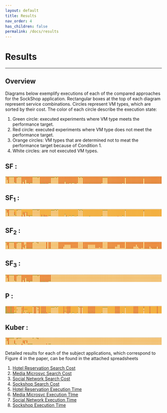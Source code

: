 ```yaml
---
layout: default
title: Results
nav_order: 4
has_children: false
permalink: /docs/results
---
```


# Results
---
    
## Overview

Diagrams below exemplify executions of each of the compared approaches for the SockShop application. 
Rectangular boxes at the top of each diagram represent service combinations. Circles represent VM types, which are sorted by their cost. 
The color of each circle describe the execution state:

1. Green circle:  executed experiments where VM type meets the performance target.
2. Red circle: executed experiments where VM type does not meet the performance target. 
3. Orange circles: VM types that are determined not to meat the performance target because of Condition 1.
4. White circles:  are not executed VM types.


## SF :

[![](../SF.png)](../SF.png)

## SF<sub>1</sub> :
[![](../SF1.png)](../SF1.png)

## SF<sub>2</sub> :

[![](../SF2.png)](../SF2.png)

## SF<sub>3</sub> :

[![](../SF3.png)](../SF3.png)

## P :

[![](../P.png)](../P.png)

## Kuber :

[![](../Kuber.png)](../Kuber.png)


Detailed results for each of the subject applications, which correspond to Figure 4 in the paper, can be found in the attached spreadsheets
1. [Hotel Reservation Search Cost](https://github.com/kubercostoptimizer/kubercostoptimizer.github.io/raw/main/Hotel_Reservation_search_cost.xlsx)
2. [Media Microsvc Search Cost](https://github.com/kubercostoptimizer/kubercostoptimizer.github.io/raw/main/Media_Microsvc_search_cost.xlsx)
3. [Social Network Search Cost](https://github.com/kubercostoptimizer/kubercostoptimizer.github.io/raw/main/Social_Network_search_cost.xlsx)
4. [Sockshop Search Cost](https://github.com/kubercostoptimizer/kubercostoptimizer.github.io/raw/main/sockshop_search_cost.xlsx)
5. [Hotel Reservation Execution Time](https://github.com/kubercostoptimizer/kubercostoptimizer.github.io/raw/main/Hotel_Reservation_exe_time.xlsx)
6. [Media Microsvc Execution TIme](https://github.com/kubercostoptimizer/kubercostoptimizer.github.io/raw/main/Media_microsvc_exe_time.xlsx)
7. [Social Network Execution Time](https://github.com/kubercostoptimizer/kubercostoptimizer.github.io/raw/main/Social_network_exe_time.xlsx)
8. [Sockshop Execution Time](https://github.com/kubercostoptimizer/kubercostoptimizer.github.io/raw/main/sockshop_exe_time.xlsx)


